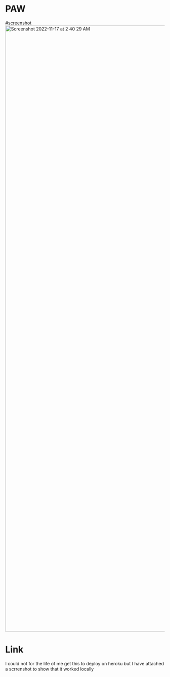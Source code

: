 # PAW



#screenshot
<img width="1914" alt="Screenshot 2022-11-17 at 2 40 29 AM" src="https://user-images.githubusercontent.com/106553079/202402291-298c3c67-8f91-4a2e-83fe-26097a8c046d.png">


# Link

I could not for the life of me get this to deploy on heroku but I have attached a scrrenshot to show that it worked locally
